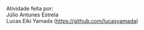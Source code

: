 Atividade feita por: <br>
Júlio Antunes Estrela <br>
Lucas Eiki Yamada (https://github.com/lucasyamada)
